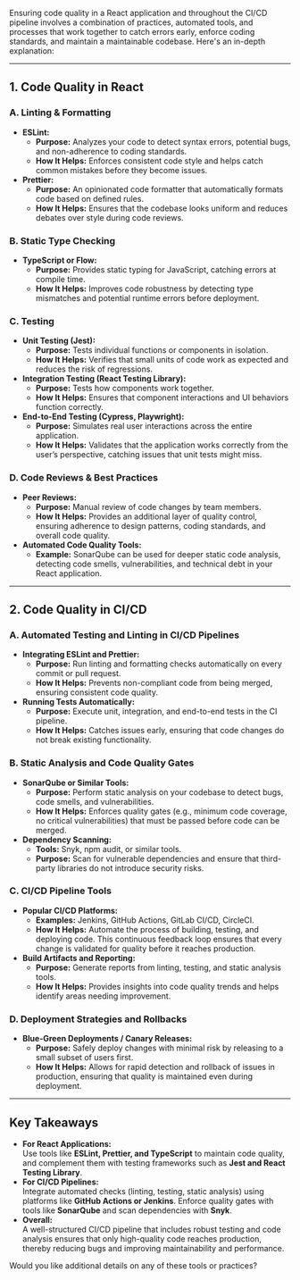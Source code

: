 Ensuring code quality in a React application and throughout the CI/CD pipeline involves a combination of practices, automated tools, and processes that work together to catch errors early, enforce coding standards, and maintain a maintainable codebase. Here's an in-depth explanation:

---

## **1. Code Quality in React**

### **A. Linting & Formatting**
- **ESLint:**  
  - **Purpose:** Analyzes your code to detect syntax errors, potential bugs, and non-adherence to coding standards.
  - **How It Helps:** Enforces consistent code style and helps catch common mistakes before they become issues.
- **Prettier:**  
  - **Purpose:** An opinionated code formatter that automatically formats code based on defined rules.
  - **How It Helps:** Ensures that the codebase looks uniform and reduces debates over style during code reviews.

### **B. Static Type Checking**
- **TypeScript or Flow:**  
  - **Purpose:** Provides static typing for JavaScript, catching errors at compile time.
  - **How It Helps:** Improves code robustness by detecting type mismatches and potential runtime errors before deployment.

### **C. Testing**
- **Unit Testing (Jest):**  
  - **Purpose:** Tests individual functions or components in isolation.
  - **How It Helps:** Verifies that small units of code work as expected and reduces the risk of regressions.
- **Integration Testing (React Testing Library):**  
  - **Purpose:** Tests how components work together.
  - **How It Helps:** Ensures that component interactions and UI behaviors function correctly.
- **End-to-End Testing (Cypress, Playwright):**  
  - **Purpose:** Simulates real user interactions across the entire application.
  - **How It Helps:** Validates that the application works correctly from the user’s perspective, catching issues that unit tests might miss.

### **D. Code Reviews & Best Practices**
- **Peer Reviews:**  
  - **Purpose:** Manual review of code changes by team members.
  - **How It Helps:** Provides an additional layer of quality control, ensuring adherence to design patterns, coding standards, and overall code quality.
- **Automated Code Quality Tools:**  
  - **Example:** SonarQube can be used for deeper static code analysis, detecting code smells, vulnerabilities, and technical debt in your React application.

---

## **2. Code Quality in CI/CD**

### **A. Automated Testing and Linting in CI/CD Pipelines**
- **Integrating ESLint and Prettier:**  
  - **Purpose:** Run linting and formatting checks automatically on every commit or pull request.
  - **How It Helps:** Prevents non-compliant code from being merged, ensuring consistent code quality.
- **Running Tests Automatically:**  
  - **Purpose:** Execute unit, integration, and end-to-end tests in the CI pipeline.
  - **How It Helps:** Catches issues early, ensuring that code changes do not break existing functionality.

### **B. Static Analysis and Code Quality Gates**
- **SonarQube or Similar Tools:**  
  - **Purpose:** Perform static analysis on your codebase to detect bugs, code smells, and vulnerabilities.
  - **How It Helps:** Enforces quality gates (e.g., minimum code coverage, no critical vulnerabilities) that must be passed before code can be merged.
- **Dependency Scanning:**  
  - **Tools:** Snyk, npm audit, or similar tools.
  - **Purpose:** Scan for vulnerable dependencies and ensure that third-party libraries do not introduce security risks.

### **C. CI/CD Pipeline Tools**
- **Popular CI/CD Platforms:**  
  - **Examples:** Jenkins, GitHub Actions, GitLab CI/CD, CircleCI.
  - **How It Helps:** Automate the process of building, testing, and deploying code. This continuous feedback loop ensures that every change is validated for quality before it reaches production.
- **Build Artifacts and Reporting:**  
  - **Purpose:** Generate reports from linting, testing, and static analysis tools.
  - **How It Helps:** Provides insights into code quality trends and helps identify areas needing improvement.

### **D. Deployment Strategies and Rollbacks**
- **Blue-Green Deployments / Canary Releases:**  
  - **Purpose:** Safely deploy changes with minimal risk by releasing to a small subset of users first.
  - **How It Helps:** Allows for rapid detection and rollback of issues in production, ensuring that quality is maintained even during deployment.

---

## **Key Takeaways**
- **For React Applications:**  
  Use tools like **ESLint, Prettier, and TypeScript** to maintain code quality, and complement them with testing frameworks such as **Jest and React Testing Library**.
- **For CI/CD Pipelines:**  
  Integrate automated checks (linting, testing, static analysis) using platforms like **GitHub Actions or Jenkins**. Enforce quality gates with tools like **SonarQube** and scan dependencies with **Snyk**.
- **Overall:**  
  A well-structured CI/CD pipeline that includes robust testing and code analysis ensures that only high-quality code reaches production, thereby reducing bugs and improving maintainability and performance.

Would you like additional details on any of these tools or practices?
